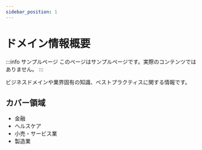 ```yaml
---
sidebar_position: 1
---
```


# ドメイン情報概要

:::info サンプルページ
このページはサンプルページです。実際のコンテンツではありません。
:::

ビジネスドメインや業界固有の知識、ベストプラクティスに関する情報です。

## カバー領域
- 金融
- ヘルスケア
- 小売・サービス業
- 製造業